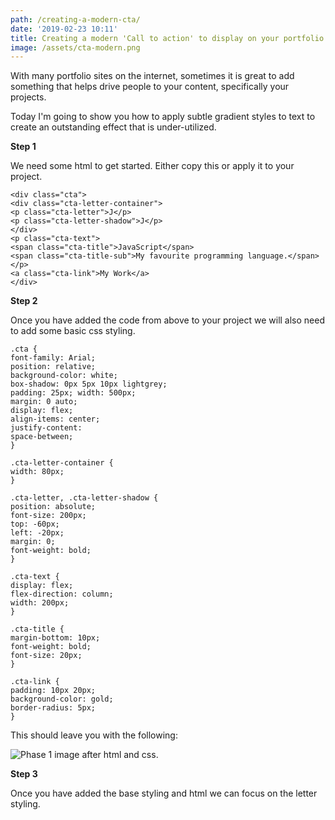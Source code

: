 ```yaml
---
path: /creating-a-modern-cta/
date: '2019-02-23 10:11'
title: Creating a modern 'Call to action' to display on your portfolio site
image: /assets/cta-modern.png
---
```

With many portfolio sites on the internet, sometimes it is great to add something that helps drive people to your content, specifically your projects.

Today I'm going to show you how to apply subtle gradient styles to text to create an outstanding effect that is under-utilized.

**Step 1**

We need some html to get started. Either copy this or apply it to your project.

```
<div class="cta">
<div class="cta-letter-container">
<p class="cta-letter">J</p>
<p class="cta-letter-shadow">J</p>
</div>
<p class="cta-text">
<span class="cta-title">JavaScript</span>
<span class="cta-title-sub">My favourite programming language.</span>
</p>
<a class="cta-link">My Work</a>
</div>
```

**Step 2**

Once you have added the code from above to your project we will also need to add some basic css styling.

```
.cta { 
font-family: Arial; 
position: relative; 
background-color: white; 
box-shadow: 0px 5px 10px lightgrey; 
padding: 25px; width: 500px; 
margin: 0 auto; 
display: flex; 
align-items: center; 
justify-content: 
space-between;
} 

.cta-letter-container {
width: 80px;
} 

.cta-letter, .cta-letter-shadow { 
position: absolute; 
font-size: 200px; 
top: -60px; 
left: -20px; 
margin: 0; 
font-weight: bold; 
} 

.cta-text { 
display: flex; 
flex-direction: column; 
width: 200px;
}

.cta-title {
margin-bottom: 10px; 
font-weight: bold; 
font-size: 20px; 
} 

.cta-link { 
padding: 10px 20px; 
background-color: gold; 
border-radius: 5px; 
}
```

This should leave you with the following: 

![Phase 1 image after html and css.](/assets/letter-phase-1.png "Phase 1 image")

**Step 3**

Once you have added the base styling and html we can focus on the letter styling.
